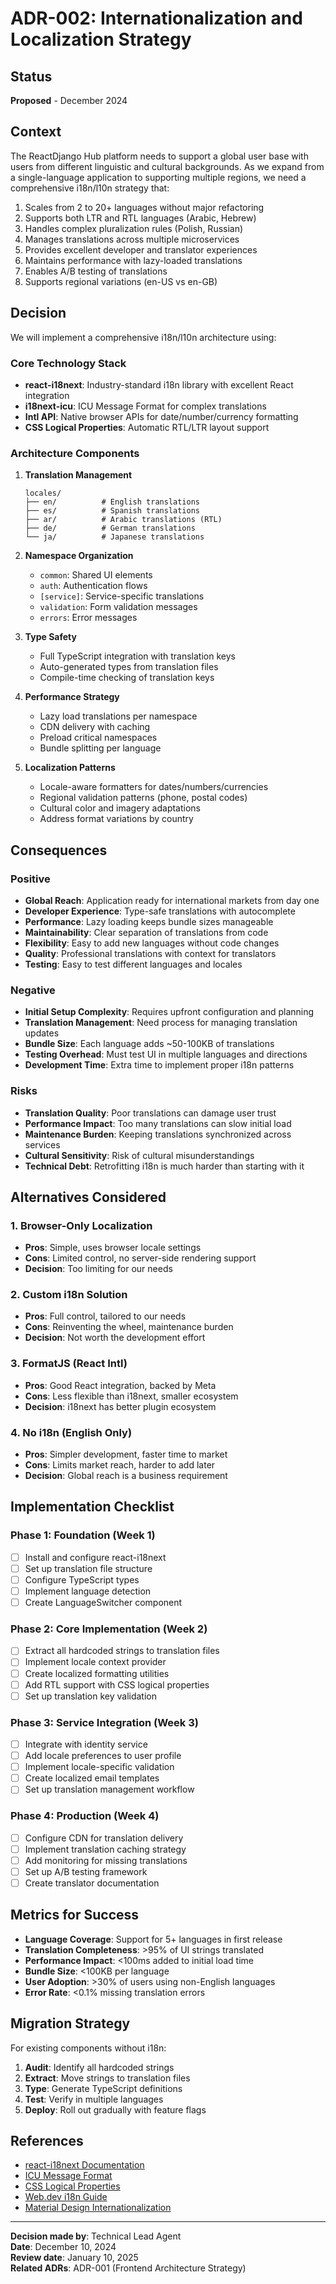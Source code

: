 # ADR-002: Internationalization and Localization Strategy

## Status
**Proposed** - December 2024

## Context

The ReactDjango Hub platform needs to support a global user base with users from different linguistic and cultural backgrounds. As we expand from a single-language application to supporting multiple regions, we need a comprehensive i18n/l10n strategy that:

1. Scales from 2 to 20+ languages without major refactoring
2. Supports both LTR and RTL languages (Arabic, Hebrew)
3. Handles complex pluralization rules (Polish, Russian)
4. Manages translations across multiple microservices
5. Provides excellent developer and translator experiences
6. Maintains performance with lazy-loaded translations
7. Enables A/B testing of translations
8. Supports regional variations (en-US vs en-GB)

## Decision

We will implement a comprehensive i18n/l10n architecture using:

### Core Technology Stack
- **react-i18next**: Industry-standard i18n library with excellent React integration
- **i18next-icu**: ICU Message Format for complex translations
- **Intl API**: Native browser APIs for date/number/currency formatting
- **CSS Logical Properties**: Automatic RTL/LTR layout support

### Architecture Components

1. **Translation Management**
   ```
   locales/
   ├── en/          # English translations
   ├── es/          # Spanish translations
   ├── ar/          # Arabic translations (RTL)
   ├── de/          # German translations
   └── ja/          # Japanese translations
   ```

2. **Namespace Organization**
   - `common`: Shared UI elements
   - `auth`: Authentication flows
   - `[service]`: Service-specific translations
   - `validation`: Form validation messages
   - `errors`: Error messages

3. **Type Safety**
   - Full TypeScript integration with translation keys
   - Auto-generated types from translation files
   - Compile-time checking of translation keys

4. **Performance Strategy**
   - Lazy load translations per namespace
   - CDN delivery with caching
   - Preload critical namespaces
   - Bundle splitting per language

5. **Localization Patterns**
   - Locale-aware formatters for dates/numbers/currencies
   - Regional validation patterns (phone, postal codes)
   - Cultural color and imagery adaptations
   - Address format variations by country

## Consequences

### Positive
- **Global Reach**: Application ready for international markets from day one
- **Developer Experience**: Type-safe translations with autocomplete
- **Performance**: Lazy loading keeps bundle sizes manageable
- **Maintainability**: Clear separation of translations from code
- **Flexibility**: Easy to add new languages without code changes
- **Quality**: Professional translations with context for translators
- **Testing**: Easy to test different languages and locales

### Negative
- **Initial Setup Complexity**: Requires upfront configuration and planning
- **Translation Management**: Need process for managing translation updates
- **Bundle Size**: Each language adds ~50-100KB of translations
- **Testing Overhead**: Must test UI in multiple languages and directions
- **Development Time**: Extra time to implement proper i18n patterns

### Risks
- **Translation Quality**: Poor translations can damage user trust
- **Performance Impact**: Too many translations can slow initial load
- **Maintenance Burden**: Keeping translations synchronized across services
- **Cultural Sensitivity**: Risk of cultural misunderstandings
- **Technical Debt**: Retrofitting i18n is much harder than starting with it

## Alternatives Considered

### 1. **Browser-Only Localization**
- **Pros**: Simple, uses browser locale settings
- **Cons**: Limited control, no server-side rendering support
- **Decision**: Too limiting for our needs

### 2. **Custom i18n Solution**
- **Pros**: Full control, tailored to our needs
- **Cons**: Reinventing the wheel, maintenance burden
- **Decision**: Not worth the development effort

### 3. **FormatJS (React Intl)**
- **Pros**: Good React integration, backed by Meta
- **Cons**: Less flexible than i18next, smaller ecosystem
- **Decision**: i18next has better plugin ecosystem

### 4. **No i18n (English Only)**
- **Pros**: Simpler development, faster time to market
- **Cons**: Limits market reach, harder to add later
- **Decision**: Global reach is a business requirement

## Implementation Checklist

### Phase 1: Foundation (Week 1)
- [ ] Install and configure react-i18next
- [ ] Set up translation file structure
- [ ] Configure TypeScript types
- [ ] Implement language detection
- [ ] Create LanguageSwitcher component

### Phase 2: Core Implementation (Week 2)
- [ ] Extract all hardcoded strings to translation files
- [ ] Implement locale context provider
- [ ] Create localized formatting utilities
- [ ] Add RTL support with CSS logical properties
- [ ] Set up translation key validation

### Phase 3: Service Integration (Week 3)
- [ ] Integrate with identity service
- [ ] Add locale preferences to user profile
- [ ] Implement locale-specific validation
- [ ] Create localized email templates
- [ ] Set up translation management workflow

### Phase 4: Production (Week 4)
- [ ] Configure CDN for translation delivery
- [ ] Implement translation caching strategy
- [ ] Add monitoring for missing translations
- [ ] Set up A/B testing framework
- [ ] Create translator documentation

## Metrics for Success

- **Language Coverage**: Support for 5+ languages in first release
- **Translation Completeness**: >95% of UI strings translated
- **Performance Impact**: <100ms added to initial load time
- **Bundle Size**: <100KB per language
- **User Adoption**: >30% of users using non-English languages
- **Error Rate**: <0.1% missing translation errors

## Migration Strategy

For existing components without i18n:

1. **Audit**: Identify all hardcoded strings
2. **Extract**: Move strings to translation files
3. **Type**: Generate TypeScript definitions
4. **Test**: Verify in multiple languages
5. **Deploy**: Roll out gradually with feature flags

## References

- [react-i18next Documentation](https://react.i18next.com/)
- [ICU Message Format](https://unicode-org.github.io/icu/userguide/format_parse/messages/)
- [CSS Logical Properties](https://developer.mozilla.org/en-US/docs/Web/CSS/CSS_Logical_Properties)
- [Web.dev i18n Guide](https://web.dev/i18n/)
- [Material Design Internationalization](https://material.io/design/usability/internationalization.html)

---

**Decision made by**: Technical Lead Agent  
**Date**: December 10, 2024  
**Review date**: January 10, 2025  
**Related ADRs**: ADR-001 (Frontend Architecture Strategy)